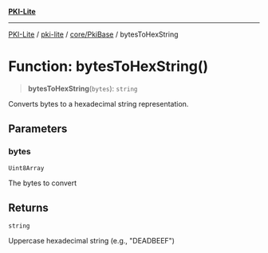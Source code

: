 [**PKI-Lite**](../../../../README.md)

---

[PKI-Lite](../../../../README.md) / [pki-lite](../../../README.md) / [core/PkiBase](../README.md) / bytesToHexString

# Function: bytesToHexString()

> **bytesToHexString**(`bytes`): `string`

Converts bytes to a hexadecimal string representation.

## Parameters

### bytes

`Uint8Array`

The bytes to convert

## Returns

`string`

Uppercase hexadecimal string (e.g., "DEADBEEF")
